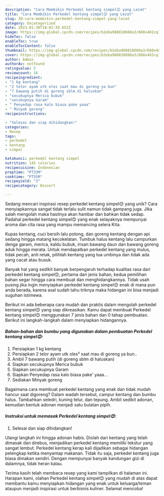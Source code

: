 ```yaml
---
description: "Cara Membikin Perkedel kentang simpel😊 yang Lezat"
title: "Cara Membikin Perkedel kentang simpel😊 yang Lezat"
slug: 30-cara-membikin-perkedel-kentang-simpel-yang-lezat
category: Uncategorized
date: 2023-01-30T18:02:59.652Z
image: https://img-global.cpcdn.com/recipes/b2eba968810660a3/680x482cq70/perkedel-kentang-simpel-foto-resep-utama.jpg
hideToc: false
enableToc: true
enableTocContent: false
thumbnail: https://img-global.cpcdn.com/recipes/b2eba968810660a3/680x482cq70/perkedel-kentang-simpel-foto-resep-utama.jpg
cover: https://img-global.cpcdn.com/recipes/b2eba968810660a3/680x482cq70/perkedel-kentang-simpel-foto-resep-utama.jpg
author: Admin
authorAv: notfound
ratingvalue: 5
reviewcount: 16
recipeingredient:
- "1 kg kentang"
- "2 telor ayam utk oles saat mau di goreng ya bun"
- "7 bawang putih di goreng sblm di haluskan"
- "secukupnya Merica bubuk"
- "secukupnya Garam"
- " Penyedap rasa kalo biasa pake yaaa"
- " Minyak goreng"
recipeinstructions:

- "Selesai dan siap dihidangkan!"
categories:
- Resep
tags:
- perkedel
- kentang
- simpel

katakunci: perkedel kentang simpel 
nutrition: 145 calories
recipecuisine: Indonesian
preptime: "PT33M"
cooktime: "PT55M"
recipeyield: "3"
recipecategory: Dessert

---
```





Sedang mencari inspirasi resep perkedel kentang simpel😊 yang unik? Cara menyiapkannya sangat tidak terlalu sulit namun tidak gampang juga. Jika salah mengolah maka hasilnya akan hambar dan bahkan tidak sedap. Padahal perkedel kentang simpel😊 yang enak selayaknya mempunyai aroma dan cita rasa yang mampu memancing selera Kita.





Kupas kentang, cuci bersih lalu potong, dan goreng kentang dengan api sedang hingga matang kecokelatan. Tumbuk halus kentang lalu campurkan denga garam, merica, kaldu bubuk, irisan bawang daun dan bawang goreng aduk hingga merata. Untuk mendapatkan perkedel kentang yang mulus, tidak pecah, anti retak, pilihlah kentang yang tua umbinya dan tidak ada yang cacat atau busuk.

Banyak hal yang sedikit banyak berpengaruh terhadap kualitas rasa dari perkedel kentang simpel😊, pertama dari jenis bahan, kedua pemilihan bahan segar hingga cara membuat dan menghidangkannya. Tidak usah pusing jika ingin menyiapkan perkedel kentang simpel😊 enak di mana pun anda berada, karena asal sudah tahu triknya maka hidangan ini bisa menjadi suguhan istimewa.






Berikut ini ada beberapa cara mudah dan praktis dalam mengolah perkedel kentang simpel😊 yang siap dikreasikan. Kamu dapat membuat Perkedel kentang simpel😊 menggunakan 7 jenis bahan dan 0 tahap pembuatan. Berikut ini langkah-langkah dalam menyiapkan hidangannya.

<!--inarticleads1-->

##### Bahan-bahan dan bumbu yang digunakan dalam pembuatan Perkedel kentang simpel😊:

1. Persiapkan 1 kg kentang
1. Persiapkan 2 telor ayam utk oles² saat mau di goreng ya bun..
1. Ambil 7 bawang putih (di goreng sblm di haluskan)
1. Siapkan secukupnya Merica bubuk
1. Siapkan secukupnya Garam
1. Siapkan  Penyedap rasa kalo biasa pake&#39; yaaa...
1. Sediakan  Minyak goreng


Bagaimana cara membuat perkedel kentang yang enak dan tidak mudah hancur saat digoreng? Dalam wadah tersebut, campur kentang dan bumbu halus. Tambahkan seledri, kuning telur, dan tepung. Ambil sedikit adonan, kemudian bentuk adonan menjadi satu bulatan pipih. 

<!--inarticleads2-->

##### Instruksi untuk memasak Perkedel kentang simpel😊:


1. Selesai dan siap dihidangkan!

Ulangi langkah ini hingga adonan habis. Diolah dari kentang yang telah dimasak dan direbus, menjadikan perkedel kentang memiliki tekstur yang sangat lembut. Perkedel kentang kerap kali dijadikan sebagai hidangan pelengkap ketika menyantap makanan. Tidak itu saja, perkedel kentang juga biasa dimakan sendiri. Dengan mempunyai banyak kandungan gizi di dalamnya, tidak heran kalau. 

Terima kasih telah membaca resep yang kami tampilkan di halaman ini. Harapan kami, olahan Perkedel kentang simpel😊 yang mudah di atas dapat membantu kamu menyiapkan hidangan yang enak untuk keluarga/teman ataupun menjadi inspirasi untuk berbisnis kuliner. Selamat mencoba!
